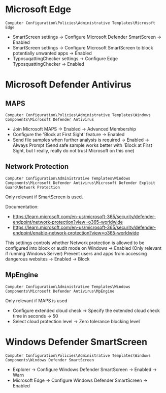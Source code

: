 # Microsoft Edge

`Computer Configuration\Policies\Administrative Templates\Microsoft Edge`

- SmartScreen settings -> Configure Microsoft Defender SmartScreen -> Enabled
- SmartScreen settings -> Configure Microsoft SmartScreen to block potentially unwanted apps -> Enabled
- TyposuqattingChecker settings -> Configure Edge TyposquattingChecker -> Enabled


# Microsoft Defender Antivirus

## MAPS

`Computer Configuration\Policies\Administrative Templates\Windows Components\Microsoft Defender Antivirus`
- Join Microsoft MAPS -> Enabled -> Advanced Membership
- Configure the 'Block at First Sight' feature -> Enabled
- Send file samples when further analysis is required -> Enabled -> Always Prompt (Send safe sample works better with 'Block at First Sight, but I really, really do not trust Microsoft on this one)

## Network Protection

`Computer Configuration\Administrative Templates\Windows Components\Microsoft Defender Antivirus\Microsoft Defender Exploit Guard\Network Protection`

Only relevant if SmartScreen is used.

Documentation:
- https://learn.microsoft.com/en-us/microsoft-365/security/defender-endpoint/network-protection?view=o365-worldwide
- https://learn.microsoft.com/en-us/microsoft-365/security/defender-endpoint/enable-network-protection?view=o365-worldwide

This settings controls whether Network protection is allowed to be configured into block or audit mode on Windows -> Enabled (Only relevant if running Windows Server)
Prevent users and apps from accessing dangerous websites -> Enabled -> Block

## MpEngine

`Computer Configuration\Administrative Templates\Windows Components\Microsoft Defender Antivirus\MpEngine`

Only relevant if MAPS is used

- Configure extended cloud check -> Specify the extended cloud check time in seconds -> 50
- Select cloud protection level -> Zero tolerance blocking level


# Windows Defender SmartScreen

`Computer Configuration\Policies\Administrative Templates\Windows Components\Windows Defender SmartScreen`

- Explorer -> Configure Windows Defender SmartScreen -> Enabled -> Warn
- Microsoft Edge -> Configure Windows Defender SmartScreen -> Enabled
